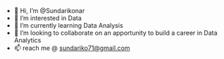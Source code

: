- 👋 Hi, I’m @Sundarikonar
- 👀 I’m interested in Data
- 🌱 I’m currently learning Data Analysis
- 💞️ I’m looking to collaborate on an apportunity to build a career in Data Analytics
- 📫 reach me @ sundariko71@gmail.com

<!---
Sundarikonar/Sundarikonar is a ✨ special ✨ repository because its `README.md` (this file) appears on your GitHub profile.
You can click the Preview link to take a look at your changes.
--->
